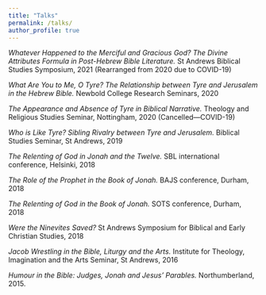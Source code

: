 ```yaml
---
title: "Talks"
permalink: /talks/
author_profile: true
---
```



*Whatever Happened to the Merciful and Gracious God? The Divine Attributes Formula in Post-Hebrew Bible Literature.* St Andrews Biblical Studies Symposium, 2021 (Rearranged from 2020 due to COVID-19)

*What Are You to Me, O Tyre? The Relationship between Tyre and Jerusalem in the Hebrew Bible.* Newbold College Research Seminars, 2020

*The Appearance and Absence of Tyre in Biblical Narrative.* Theology and Religious Studies Seminar, Nottingham, 2020 (Cancelled—COVID-19)

*Who is Like Tyre? Sibling Rivalry between Tyre and Jerusalem.* Biblical Studies Seminar, St Andrews, 2019

*The Relenting of God in Jonah and the Twelve.* SBL international conference, Helsinki, 2018

*The Role of the Prophet in the Book of Jonah.* BAJS conference, Durham, 2018

*The Relenting of God in the Book of Jonah.* SOTS conference, Durham, 2018

*Were the Ninevites Saved?* St Andrews Symposium for Biblical and Early Christian Studies, 2018

*Jacob Wrestling in the Bible, Liturgy and the Arts.* Institute for Theology, Imagination and the Arts Seminar, St Andrews, 2016

*Humour in the Bible: Judges, Jonah and Jesus’ Parables.* Northumberland, 2015.
